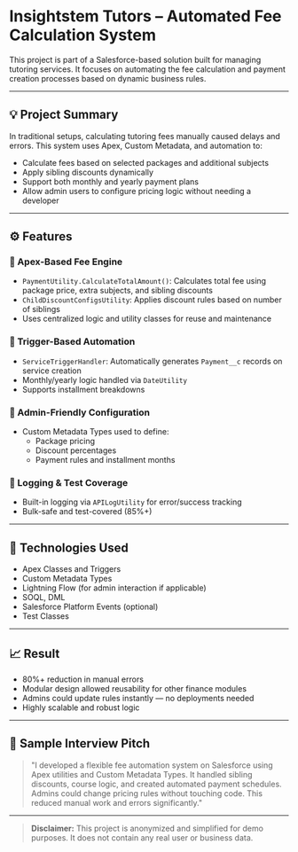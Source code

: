 # Insightstem Tutors – Automated Fee Calculation System

This project is part of a Salesforce-based solution built for managing tutoring services. It focuses on automating the fee calculation and payment creation processes based on dynamic business rules.

---

## 💡 Project Summary

In traditional setups, calculating tutoring fees manually caused delays and errors. This system uses Apex, Custom Metadata, and automation to:

- Calculate fees based on selected packages and additional subjects
- Apply sibling discounts dynamically
- Support both monthly and yearly payment plans
- Allow admin users to configure pricing logic without needing a developer

---

## ⚙️ Features

### 🔹 Apex-Based Fee Engine
- `PaymentUtility.CalculateTotalAmount()`: Calculates total fee using package price, extra subjects, and sibling discounts
- `ChildDiscountConfigsUtility`: Applies discount rules based on number of siblings
- Uses centralized logic and utility classes for reuse and maintenance

### 🔹 Trigger-Based Automation
- `ServiceTriggerHandler`: Automatically generates `Payment__c` records on service creation
- Monthly/yearly logic handled via `DateUtility`
- Supports installment breakdowns

### 🔹 Admin-Friendly Configuration
- Custom Metadata Types used to define:
  - Package pricing
  - Discount percentages
  - Payment rules and installment months

### 🔹 Logging & Test Coverage
- Built-in logging via `APILogUtility` for error/success tracking
- Bulk-safe and test-covered (85%+)

---

## 🧩 Technologies Used

- Apex Classes and Triggers
- Custom Metadata Types
- Lightning Flow (for admin interaction if applicable)
- SOQL, DML
- Salesforce Platform Events (optional)
- Test Classes

---

## 📈 Result

- 80%+ reduction in manual errors
- Modular design allowed reusability for other finance modules
- Admins could update rules instantly — no deployments needed
- Highly scalable and robust logic

---

## 💬 Sample Interview Pitch

> "I developed a flexible fee automation system on Salesforce using Apex utilities and Custom Metadata Types. It handled sibling discounts, course logic, and created automated payment schedules. Admins could change pricing rules without touching code. This reduced manual work and errors significantly."

---

> **Disclaimer:** This project is anonymized and simplified for demo purposes. It does not contain any real user or business data.
